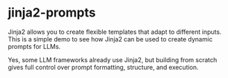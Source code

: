 # jinja2-prompts

Jinja2 allows you to create flexible templates that adapt to different inputs. This is a simple demo to see how Jinja2 can be used to create dynamic prompts for LLMs.

Yes, some LLM frameworks already use Jinja2, but building from scratch gives full control over prompt formatting, structure, and execution.
